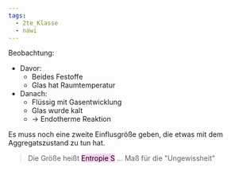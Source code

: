 ```yaml
---
tags:
  - 2te_Klasse
  - nawi
---
```

Beobachtung: 
- Davor:
	- Beides Festoffe
	- Glas hat Raumtemperatur 
- Danach:
	- Flüssig mit Gasentwicklung
	- Glas wurde kalt
	- → Endotherme Reaktion
	

Es muss noch eine zweite Einflusgröße geben, die etwas mit dem Aggregatszustand zu tun hat. 

> Die Größe heißt <mark style="background: #FFB8EBA6;">Entropie S</mark> ... Maß für die "Ungewissheit"
